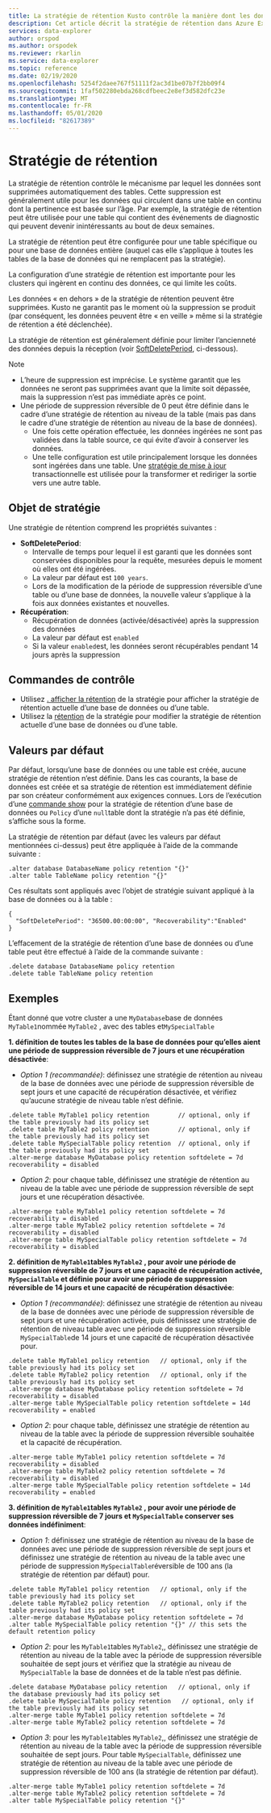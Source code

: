 ```yaml
---
title: La stratégie de rétention Kusto contrôle la manière dont les données sont supprimées-Azure Explorateur de données
description: Cet article décrit la stratégie de rétention dans Azure Explorateur de données.
services: data-explorer
author: orspod
ms.author: orspodek
ms.reviewer: rkarlin
ms.service: data-explorer
ms.topic: reference
ms.date: 02/19/2020
ms.openlocfilehash: 5254f2daee767f51111f2ac3d1be07b7f2bb09f4
ms.sourcegitcommit: 1faf502280ebda268cdfbeec2e8ef3d582dfc23e
ms.translationtype: MT
ms.contentlocale: fr-FR
ms.lasthandoff: 05/01/2020
ms.locfileid: "82617389"
---
```

# <a name="retention-policy"></a>Stratégie de rétention

La stratégie de rétention contrôle le mécanisme par lequel les données sont supprimées automatiquement des tables.
Cette suppression est généralement utile pour les données qui circulent dans une table en continu dont la pertinence est basée sur l’âge. Par exemple, la stratégie de rétention peut être utilisée pour une table qui contient des événements de diagnostic qui peuvent devenir inintéressants au bout de deux semaines.

La stratégie de rétention peut être configurée pour une table spécifique ou pour une base de données entière (auquel cas elle s’applique à toutes les tables de la base de données qui ne remplacent pas la stratégie).

La configuration d’une stratégie de rétention est importante pour les clusters qui ingèrent en continu des données, ce qui limite les coûts.

Les données « en dehors » de la stratégie de rétention peuvent être supprimées. Kusto ne garantit pas le moment où la suppression se produit (par conséquent, les données peuvent être « en veille » même si la stratégie de rétention a été déclenchée).

La stratégie de rétention est généralement définie pour limiter l’ancienneté des données depuis la réception (voir [SoftDeletePeriod](#the-policy-object), ci-dessous).

> [!NOTE]
> * L’heure de suppression est imprécise. Le système garantit que les données ne seront pas supprimées avant que la limite soit dépassée, mais la suppression n’est pas immédiate après ce point.
> * Une période de suppression réversible de 0 peut être définie dans le cadre d’une stratégie de rétention au niveau de la table (mais pas dans le cadre d’une stratégie de rétention au niveau de la base de données).
>   * Une fois cette opération effectuée, les données ingérées ne sont pas validées dans la table source, ce qui évite d’avoir à conserver les données.
>   * Une telle configuration est utile principalement lorsque les données sont ingérées dans une table.
>   Une [stratégie de mise à jour](updatepolicy.md) transactionnelle est utilisée pour la transformer et rediriger la sortie vers une autre table.

## <a name="the-policy-object"></a>Objet de stratégie

Une stratégie de rétention comprend les propriétés suivantes :

* **SoftDeletePeriod**:
    * Intervalle de temps pour lequel il est garanti que les données sont conservées disponibles pour la requête, mesurées depuis le moment où elles ont été ingérées.
    * La valeur par défaut est `100 years`.
    * Lors de la modification de la période de suppression réversible d’une table ou d’une base de données, la nouvelle valeur s’applique à la fois aux données existantes et nouvelles.
* **Récupération**:
    * Récupération de données (activée/désactivée) après la suppression des données
    * La valeur par défaut est `enabled`
    * Si la valeur `enabled`est, les données seront récupérables pendant 14 jours après la suppression

## <a name="control-commands"></a>Commandes de contrôle

* Utilisez [. afficher la rétention](../management/retention-policy.md) de la stratégie pour afficher la stratégie de rétention actuelle d’une base de données ou d’une table.
* Utilisez la [rétention](../management/retention-policy.md) de la stratégie pour modifier la stratégie de rétention actuelle d’une base de données ou d’une table.

## <a name="defaults"></a>Valeurs par défaut

Par défaut, lorsqu’une base de données ou une table est créée, aucune stratégie de rétention n’est définie.
Dans les cas courants, la base de données est créée et sa stratégie de rétention est immédiatement définie par son créateur conformément aux exigences connues.
Lors de l’exécution d’une [commande show](../management/retention-policy.md) pour la stratégie de rétention d’une base de données ou `Policy` d’une `null`table dont la stratégie n’a pas été définie, s’affiche sous la forme.

La stratégie de rétention par défaut (avec les valeurs par défaut mentionnées ci-dessus) peut être appliquée à l’aide de la commande suivante :

```kusto
.alter database DatabaseName policy retention "{}"
.alter table TableName policy retention "{}"
```

Ces résultats sont appliqués avec l’objet de stratégie suivant appliqué à la base de données ou à la table :

```kusto
{
  "SoftDeletePeriod": "36500.00:00:00", "Recoverability":"Enabled"
}
```

L’effacement de la stratégie de rétention d’une base de données ou d’une table peut être effectué à l’aide de la commande suivante :

```kusto
.delete database DatabaseName policy retention
.delete table TableName policy retention
```

## <a name="examples"></a>Exemples

Étant donné que votre cluster a une `MyDatabase`base de données `MyTable1`nommée `MyTable2` , avec des tables et`MySpecialTable`

**1. définition de toutes les tables de la base de données pour qu’elles aient une période de suppression réversible de 7 jours et une récupération désactivée**:

* *Option 1 (recommandée)*: définissez une stratégie de rétention au niveau de la base de données avec une période de suppression réversible de sept jours et une capacité de récupération désactivée, et vérifiez qu’aucune stratégie de niveau table n’est définie.

```kusto
.delete table MyTable1 policy retention        // optional, only if the table previously had its policy set
.delete table MyTable2 policy retention        // optional, only if the table previously had its policy set
.delete table MySpecialTable policy retention  // optional, only if the table previously had its policy set
.alter-merge database MyDatabase policy retention softdelete = 7d recoverability = disabled
```

* *Option 2*: pour chaque table, définissez une stratégie de rétention au niveau de la table avec une période de suppression réversible de sept jours et une récupération désactivée.

```kusto
.alter-merge table MyTable1 policy retention softdelete = 7d recoverability = disabled
.alter-merge table MyTable2 policy retention softdelete = 7d recoverability = disabled
.alter-merge table MySpecialTable policy retention softdelete = 7d recoverability = disabled
```

**2. définition de `MyTable1`tables `MyTable2` , pour avoir une période de suppression réversible de 7 jours et une capacité de récupération activée, `MySpecialTable` et définie pour avoir une période de suppression réversible de 14 jours et une capacité de récupération désactivée**:

* *Option 1 (recommandée)*: définissez une stratégie de rétention au niveau de la base de données avec une période de suppression réversible de sept jours et une récupération activée, puis définissez une stratégie de rétention de niveau table avec une période de suppression réversible `MySpecialTable`de 14 jours et une capacité de récupération désactivée pour.

```kusto
.delete table MyTable1 policy retention   // optional, only if the table previously had its policy set
.delete table MyTable2 policy retention   // optional, only if the table previously had its policy set
.alter-merge database MyDatabase policy retention softdelete = 7d recoverability = disabled
.alter-merge table MySpecialTable policy retention softdelete = 14d recoverability = enabled
```

* *Option 2*: pour chaque table, définissez une stratégie de rétention au niveau de la table avec la période de suppression réversible souhaitée et la capacité de récupération.

```kusto
.alter-merge table MyTable1 policy retention softdelete = 7d recoverability = disabled
.alter-merge table MyTable2 policy retention softdelete = 7d recoverability = disabled
.alter-merge table MySpecialTable policy retention softdelete = 14d recoverability = enabled
```

**3. définition de `MyTable1`tables `MyTable2` , pour avoir une période de suppression réversible de 7 jours et `MySpecialTable` conserver ses données indéfiniment**:

* *Option 1*: définissez une stratégie de rétention au niveau de la base de données avec une période de suppression réversible de sept jours et définissez une stratégie de rétention au niveau de la table avec une période de suppression `MySpecialTable`réversible de 100 ans (la stratégie de rétention par défaut) pour.

```kusto
.delete table MyTable1 policy retention   // optional, only if the table previously had its policy set
.delete table MyTable2 policy retention   // optional, only if the table previously had its policy set
.alter-merge database MyDatabase policy retention softdelete = 7d
.alter table MySpecialTable policy retention "{}" // this sets the default retention policy
```

* *Option 2*: pour les `MyTable1`tables `MyTable2`,, définissez une stratégie de rétention au niveau de la table avec la période de suppression réversible souhaitée de sept jours et vérifiez que la stratégie au niveau de `MySpecialTable` la base de données et de la table n’est pas définie.

```kusto
.delete database MyDatabase policy retention   // optional, only if the database previously had its policy set
.delete table MySpecialTable policy retention   // optional, only if the table previously had its policy set
.alter-merge table MyTable1 policy retention softdelete = 7d
.alter-merge table MyTable2 policy retention softdelete = 7d
```

* *Option 3*: pour les `MyTable1`tables `MyTable2`,, définissez une stratégie de rétention au niveau de la table avec la période de suppression réversible souhaitée de sept jours. Pour table `MySpecialTable`, définissez une stratégie de rétention au niveau de la table avec une période de suppression réversible de 100 ans (la stratégie de rétention par défaut).

```kusto
.alter-merge table MyTable1 policy retention softdelete = 7d
.alter-merge table MyTable2 policy retention softdelete = 7d
.alter table MySpecialTable policy retention "{}"
```
